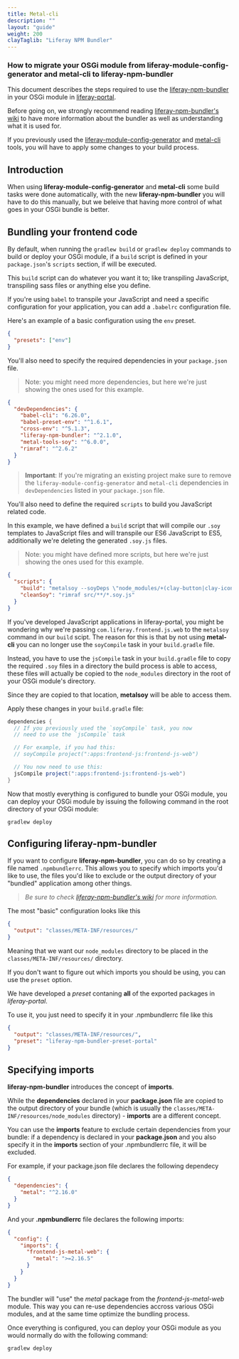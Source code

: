 ```yaml
---
title: Metal-cli
description: ""
layout: "guide"
weight: 200
clayTaglib: "Liferay NPM Bundler"
---
```


<article id="how-to-migrate">

### How to migrate your OSGi module from  liferay-module-config-generator and metal-cli to liferay-npm-bundler

This document describes the steps required to use
the [liferay-npm-bundler](https://github.com/liferay/liferay-npm-build-tools/tree/master/packages/liferay-npm-bundler) in your OSGi module in [liferay-portal](https://github.com/liferay/liferay-portal).

Before going on, we strongly recommend reading [liferay-npm-bundler's wiki](https://github.com/liferay/liferay-npm-build-tools/wiki/How-to-use-liferay-npm-bundler) to have more information about the bundler as well as understanding what it is used for.

If you previously used the [liferay-module-config-generator](https://github.com/liferay/liferay-module-config-generator) and [metal-cli](https://github.com/metal/metal-cli) tools, you will have to apply some changes to your build process.

# Introduction

When using **liferay-module-config-generator** and **metal-cli** some build tasks were done automatically, with the new **liferay-npm-bundler** you will have to do this manually, but we beleive that having more control of what goes in your OSGi bundle is better.

## Bundling your frontend code

By default, when running the `gradlew build` or `gradlew deploy` commands to build or deploy your OSGi module, if a `build` script is defined in your `package.json`'s `scripts` section, if will be executed.

This `build` script can do whatever you want it to; like transpiling JavaScript, transpiling sass files or anything else you define.

If you're using `babel` to transpile your JavaScript and need a specific configuration for your application, you can add a `.babelrc` configuration file.

Here's an example of a basic configuration using the `env` preset.

```json
{
  "presets": ["env"]
}
```

You'll also need to specify the required dependencies in your `package.json` file.

> Note: you might need more dependencies, but here we're just showing the ones used for this example.

```json
{
  "devDependencies": {
    "babel-cli": "6.26.0",
    "babel-preset-env": "^1.6.1",
    "cross-env": "^5.1.3",
    "liferay-npm-bundler": "^2.1.0",
    "metal-tools-soy": "^6.0.0",
    "rimraf": "^2.6.2"
  }
}
```
> **Important**: If you're migrating an existing project make sure to remove the  `liferay-module-config-generator` and `metal-cli` dependencies in `devDependencies` listed in your `package.json` file.

You'll also need to define the required `scripts` to build you JavaScript related code.

In this example, we have defined a `build` script that will compile our `.soy` templates to JavaScript files and will transpile our ES6 JavaScript to ES5, additionally we're deleting the generated `.soy.js` files.

> Note: you might have defined more scripts, but here we're just showing the ones used for this example.

```json
{
  "scripts": {
    "build": "metalsoy --soyDeps \"node_modules/+(clay-button|clay-icon|com.liferay.frontend.js.web)/**/*.soy\" && cross-env NODE_ENV=production babel --source-maps -d classes/META-INF/resources src/main/resources/META-INF/resources && liferay-npm-bundler && npm run cleanSoy",
    "cleanSoy": "rimraf src/**/*.soy.js"
  }
}
```

If you've developed JavaScript applications in liferay-portal, you might be wondering why we're passing `com.liferay.frontend.js.web` to the `metalsoy` command in our `build` scipt. The reason for this is that by not using **metal-cli** you can no longer use the `soyCompile` task in your `build.gradle` file.

Instead, you have to use the `jsCompile` task in your `build.gradle` file to copy the required `.soy` files in a directory the build process is able to access, these files will actually be copied to the `node_modules` directory in the root of your OSGi module's directory.

Since they are copied to that location, **metalsoy** will be able to access them.

Apply these changes in your `build.gradle` file:

```groovy
dependencies {
  // If you previously used the `soyCompile` task, you now
  // need to use the `jsCompile` task

  // For example, if you had this:
  // soyCompile project(":apps:frontend-js:frontend-js-web")

  // You now need to use this:
  jsCompile project(":apps:frontend-js:frontend-js-web")
}
```

Now that mostly everything is configured to bundle your OSGi module, you can deploy your OSGi module by issuing the following command in the root directory of your OSGi module:

```shell
gradlew deploy
```

## Configuring liferay-npm-bundler

If you want to configure **liferay-npm-bundler**, you can do so by creating a file named `.npmbundlerrc`.
This allows you to specify which imports you'd like to use, the files you'd like to exclude or the output directory of your "bundled" application among other things.

> *Be sure to check [liferay-npm-bundler's wiki](https://github.com/liferay/liferay-npm-build-tools/wiki/How-to-use-liferay-npm-bundler) for more information.*

The most "basic" configuration looks like this

```json
{
  "output": "classes/META-INF/resources/"
}
```

Meaning that we want our `node_modules` directory to be placed in the  `classes/META-INF/resources/` directory.

If you don't want to figure out which imports you should be using, you can use the `preset` option.

We have developed a _preset_ contaning **all** of the exported packages in _liferay-portal_.

To use it, you just need to specify it in your .npmbundlerrc file like this

```json
{
  "output": "classes/META-INF/resources/",
  "preset": "liferay-npm-bundler-preset-portal"
}
```

## Specifying imports

**liferay-npm-bundler** introduces the concept of **imports**.

While the **dependencies** declared in your **package.json** file are copied to the output directory of your bundle (which is usually the  `classes/META-INF/resources/node_modules` directory) - **imports** are a different concept.

You can use the **imports** feature to exclude certain dependencies from your bundle: if a dependency is declared in your **package.json** and you also specify it in the **imports** section of your .npmbundlerrc file, it will be excluded.

For example, if your package.json file declares the following dependecy

```json
{
  "dependencies": {
    "metal": "^2.16.0"
  }
}
```

And your **.npmbundlerrc** file declares the following imports:

```json
{
  "config": {
    "imports": {
      "frontend-js-metal-web": {
        "metal": ">=2.16.5"
      }
    }
  }
}
```

The bundler will "use" the *metal* package from the *frontend-js-metal-web* module.
This way you can re-use dependencies accross various OSGi modules, and at the same time optimize the bundling process.

Once everything is configured, you can deploy your OSGi module as you would normally do with the following command:

```shell
gradlew deploy
```
</article>